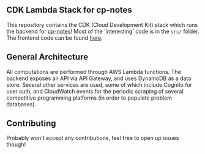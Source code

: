 ## CDK Lambda Stack for cp-notes

This repository contains the CDK (Cloud Development Kit) stack which runs the backend for [cp-notes](cp-notes.com)! Most of the 'interesting' code is in the `src/` folder. The frontend code can be found [here](https://github.com/askdfjlas/askdfjlas.github.io).

## General Architecture

All computations are performed through AWS Lambda functions. The backend exposes an API via API Gateway, and uses DynamoDB as a data store. Several other services are used, some of which include Cognito for user auth, and CloudWatch events for the periodic scraping of several competitive programming platforms (in order to populate problem databases).

## Contributing

Probably won't accept any contributions, feel free to open up issues though!
